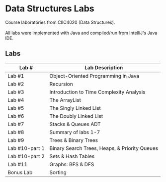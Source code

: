 # Data Structures Labs
Course laboratories from CIIC4020 (Data Structures). <br> <br>
All labs were implemented with Java and compiled/run from IntelliJ's Java IDE.

## Labs 
| Lab #                | Lab Description                                   |
|----------------------|---------------------------------------------------|
| Lab #1               | Object-Oriented Programming in Java               |  
| Lab #2               | Recursion                                         |
| Lab #3               | Introduction to Time Complexity Analysis          |
| Lab #4               | The ArrayList                                     |
| Lab #5               | The Singly Linked List                            |
| Lab #6               | The Doubly Linked List                            |
| Lab #7               | Stacks & Queues ADT                               |
| Lab #8               | Summary of labs 1-7                               |
| Lab #9               | Trees & Binary Trees                              |
| Lab #10-part 1       | Binary Search Trees, Heaps, & Priority Queues     |
| Lab #10-part 2       | Sets & Hash Tables                                |
| Lab #11              | Graphs: BFS & DFS                                |
| Bonus Lab            | Sorting                                           |
